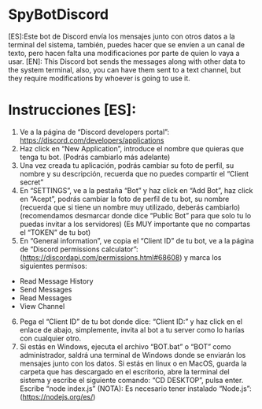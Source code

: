 # SpyBotDiscord
[ES]:Este bot de Discord envía los mensajes junto con otros datos a la terminal del sistema, también, puedes hacer que se envíen a un canal de texto, pero hacen falta una modificaciones por parte de quien lo vaya a usar. [EN]: This Discord bot sends the messages along with other data to the system terminal, also, you can have them sent to a text channel, but they require modifications by whoever is going to use it.

# Instrucciones [ES]:
1. Ve a la página de “Discord developers portal”:
https://discord.com/developers/applications
2. Haz click en “New Application”, introduce el nombre que quieras que tenga tu bot. (Podrás cambiarlo más adelante)
3. Una vez creada tu aplicación, podrás cambiar su foto de perfil, su nombre y su descripción, recuerda que no puedes compartir el “Client secret”
4. En “SETTINGS”, ve a la pestaña “Bot” y haz click en “Add Bot”, haz click en “Acept”, podrás cambiar la foto de perfil de tu bot, su nombre (recuerda que si tiene  un nombre muy utilizado, deberás cambiarlo) (recomendamos desmarcar donde dice “Public Bot” para que solo tu lo puedas invitar a los servidores) (Es MUY importante que no compartas el “TOKEN” de tu bot)
5. En “General information”, ve copia el “Client ID” de tu bot, ve a la página de “Discord permissions calculator”: (https://discordapi.com/permissions.html#68608) y marca los siguientes permisos:
- Read Message History
- Send Messages
- Read Messages
- View Channel
6. Pega el “Client ID” de tu bot donde dice: “Client ID:” y haz click en el enlace de abajo, simplemente, invita al bot a tu server como lo harías con cualquier otro.
7. Si estás en Windows, ejecuta el archivo “BOT.bat” o “BOT” como administrador, saldrá una terminal de Windows donde se enviarán los mensajes junto con los datos. Si estás en linux o en MacOS, guarda la carpeta que has descargado en el escritorio, abre la terminal del sistema y escribe el siguiente comando: “CD DESKTOP”, pulsa enter. Escribe “node index.js”
(NOTA): Es necesario tener instalado “Node.js”: (https://nodejs.org/es/)
